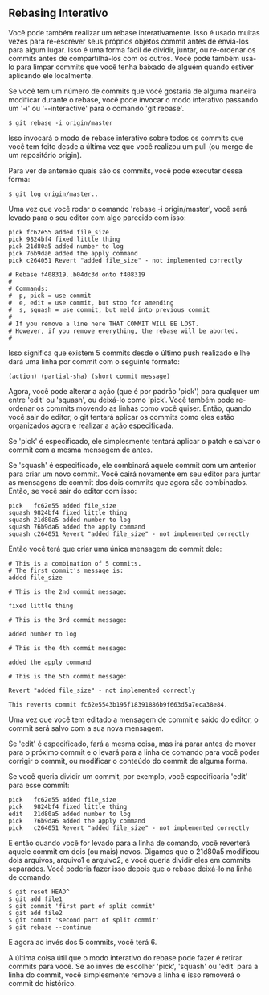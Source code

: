 ﻿## Rebasing Interativo ##

Você pode também realizar um rebase interativamente. Isso é usado muitas vezes
para re-escrever seus próprios objetos commit antes de enviá-los para algum 
lugar. Isso é uma forma fácil de dividir, juntar, ou re-ordenar os commits
antes de compartilhá-los com os outros. Você pode também usá-lo para limpar 
commits que você tenha baixado de alguém quando estiver aplicando ele 
localmente.

Se você tem um número de commits que você gostaria de alguma maneira modificar
durante o rebase, você pode invocar o modo interativo passando um '-i' ou 
'--interactive' para o comando 'git rebase'.

	$ git rebase -i origin/master

Isso invocará o modo de rebase interativo sobre todos os commits que você tem 
feito desde a última vez que você realizou um pull (ou merge de um repositório
origin).

Para ver de antemão quais são os commits, você pode executar dessa forma:
	
	$ git log origin/master..

Uma vez que você rodar o comando 'rebase -i origin/master', você será levado 
para o seu editor com algo parecido com isso:

	pick fc62e55 added file_size
	pick 9824bf4 fixed little thing
	pick 21d80a5 added number to log
	pick 76b9da6 added the apply command
	pick c264051 Revert "added file_size" - not implemented correctly

	# Rebase f408319..b04dc3d onto f408319
	#
	# Commands:
	#  p, pick = use commit
	#  e, edit = use commit, but stop for amending
	#  s, squash = use commit, but meld into previous commit
	#
	# If you remove a line here THAT COMMIT WILL BE LOST.
	# However, if you remove everything, the rebase will be aborted.
	#

Isso significa que existem 5 commits desde o último push realizado e lhe dará
uma linha por commit com o seguinte formato:

	(action) (partial-sha) (short commit message)

Agora, você pode alterar a ação (que é por padrão 'pick') para qualquer um entre
'edit' ou 'squash', ou deixá-lo como 'pick'. Você também pode re-ordenar os
commits movendo as linhas como você quiser. Então, quando você sair do editor,
o git tentará aplicar os commits como eles estão organizados agora e realizar a
ação especificada.

Se 'pick' é especificado, ele simplesmente tentará aplicar o patch e salvar o
commit com a mesma mensagem de antes.

Se 'squash' é especificado, ele combinará aquele commit com um anterior para 
criar um novo commit. Você cairá novamente em seu editor para juntar as 
mensagens de commit dos dois commits que agora são combinados. Então, se você
sair do editor com isso:

	pick   fc62e55 added file_size
	squash 9824bf4 fixed little thing
	squash 21d80a5 added number to log
	squash 76b9da6 added the apply command
	squash c264051 Revert "added file_size" - not implemented correctly

Então você terá que criar uma única mensagem de commit dele:

	# This is a combination of 5 commits.
	# The first commit's message is:
	added file_size

	# This is the 2nd commit message:

	fixed little thing

	# This is the 3rd commit message:

	added number to log

	# This is the 4th commit message:

	added the apply command

	# This is the 5th commit message:

	Revert "added file_size" - not implemented correctly

	This reverts commit fc62e5543b195f18391886b9f663d5a7eca38e84.

Uma vez que você tem editado a mensagem de commit e saido do editor,
o commit será salvo com a sua nova mensagem.    

Se 'edit' é especificado, fará a mesma coisa, mas irá parar antes
de mover para o próximo commit e o levará para a linha de comando para você 
poder corrigir o commit, ou modificar o conteúdo do commit de alguma forma.

Se você queria dividir um commit, por exemplo, você especificaria 'edit' para
esse commit:

	pick   fc62e55 added file_size
	pick   9824bf4 fixed little thing
	edit   21d80a5 added number to log
	pick   76b9da6 added the apply command
	pick   c264051 Revert "added file_size" - not implemented correctly

E então quando você for levado para a linha de comando, você reverterá aquele 
commit em dois (ou mais) novos. Digamos que o 21d80a5 modificou dois arquivos, 
arquivo1 e arquivo2, e você queria dividir eles em commits separados. Você 
poderia fazer isso depois que o rebase deixá-lo na linha de comando:

	$ git reset HEAD^
	$ git add file1
	$ git commit 'first part of split commit'
	$ git add file2
	$ git commit 'second part of split commit'
	$ git rebase --continue

E agora ao invés dos 5 commits, você terá 6.	

A última coisa útil que o modo interativo do rebase pode fazer é retirar 
commits para você. Se ao invés de escolher 'pick', 'squash' ou 'edit' para a
linha do commit, você simplesmente remove a linha e isso removerá o commit do 
histórico.